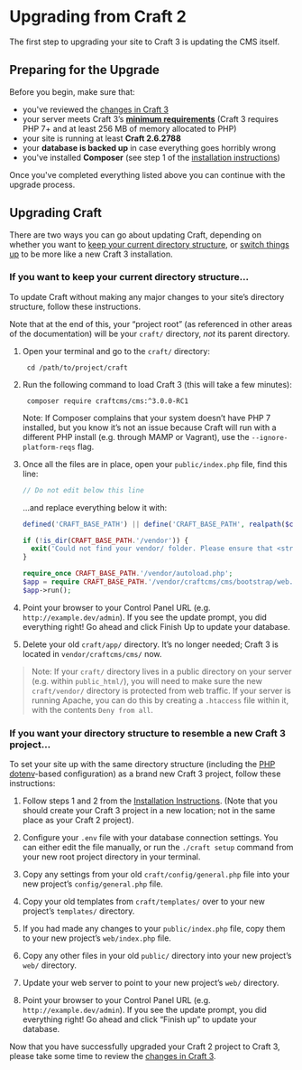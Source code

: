 # Upgrading from Craft 2

The first step to upgrading your site to Craft 3 is updating the CMS itself.

## Preparing for the Upgrade

Before you begin, make sure that:

- you've reviewed the [changes in Craft 3](changes-in-craft-3.md)
- your server meets Craft 3’s [**minimum requirements**](requirements.md) (Craft 3 requires PHP 7+ and at least 256 MB of memory allocated to PHP)
- your site is running at least **Craft 2.6.2788**
- your **database is backed up** in case everything goes horribly wrong
- you've installed **Composer** (see step 1 of the [installation instructions](installation.md))

Once you've completed everything listed above you can continue with the upgrade process. 

## Upgrading Craft 

There are two ways you can go about updating Craft, depending on whether you want to [keep your current directory structure](#if-you-want-to-keep-your-current-directory-structure), or [switch things up](#if-you-want-your-directory-structure-to-resemble-a-new-craft-3-project) to be more like a new Craft 3 installation.

### If you want to keep your current directory structure…

To update Craft without making any major changes to your site’s directory structure, follow these instructions.

Note that at the end of this, your “project root” (as referenced in other areas of the documentation) will be your `craft/` directory, _not_ its parent directory.

1. Open your terminal and go to the `craft/` directory:

        cd /path/to/project/craft

2. Run the following command to load Craft 3 (this will take a few minutes):

        composer require craftcms/cms:^3.0.0-RC1

    Note: If Composer complains that your system doesn’t have PHP 7 installed, but you know it’s not an issue because Craft will run with a different PHP install (e.g. through MAMP or Vagrant), use the `--ignore-platform-reqs` flag.

3. Once all the files are in place, open your `public/index.php` file, find this line:

    ```php
    // Do not edit below this line
    ```

    …and replace everything below it with:

    ```php
    defined('CRAFT_BASE_PATH') || define('CRAFT_BASE_PATH', realpath($craftPath));

    if (!is_dir(CRAFT_BASE_PATH.'/vendor')) {
      exit('Could not find your vendor/ folder. Please ensure that <strong><code>$craftPath</code></strong> is set correctly in '.__FILE__);
    }

    require_once CRAFT_BASE_PATH.'/vendor/autoload.php';
    $app = require CRAFT_BASE_PATH.'/vendor/craftcms/cms/bootstrap/web.php';
    $app->run();
    ```

4. Point your browser to your Control Panel URL (e.g. `http://example.dev/admin`). If you see the update prompt, you did everything right! Go ahead and click Finish Up to update your database.

5. Delete your old `craft/app/` directory. It’s no longer needed; Craft 3 is located in `vendor/craftcms/cms/` now.

> Note: If your `craft/` directory lives in a public directory on your server (e.g. within `public_html/`), you will need to make sure the new `craft/vendor/` directory is protected from web traffic. If your server is running Apache, you can do this by creating a `.htaccess` file within it, with the contents `Deny from all`.

### If you want your directory structure to resemble a new Craft 3 project…

To set your site up with the same directory structure (including the [PHP dotenv](https://github.com/vlucas/phpdotenv)-based configuration) as a brand new Craft 3 project, follow these instructions:

1. Follow steps 1 and 2 from the [Installation Instructions](installation.md). (Note that you should create your Craft 3 project in a new location; not in the same place as your Craft 2 project).

2. Configure your `.env` file with your database connection settings. You can either edit the file manually, or run the `./craft setup` command from your new root project directory in your terminal.

3. Copy any settings from your old `craft/config/general.php` file into your new project’s `config/general.php` file.

4. Copy your old templates from `craft/templates/` over to your new project’s `templates/` directory.

5. If you had made any changes to your `public/index.php` file, copy them to your new project’s `web/index.php` file.

6. Copy any other files in your old `public/` directory into your new project’s `web/` directory.

7. Update your web server to point to your new project’s `web/` directory.

8. Point your browser to your Control Panel URL (e.g. `http://example.dev/admin`). If you see the update prompt, you did everything right! Go ahead and click “Finish up” to update your database.

Now that you have successfully upgraded your Craft 2 project to Craft 3, please take some time to review the [changes in Craft 3](changes-in-craft-3.md).
